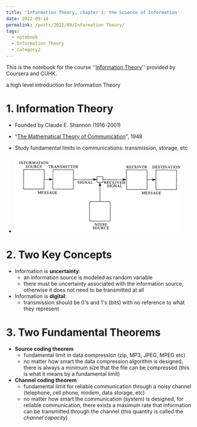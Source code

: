 ```yaml
---
title: 'Information Theory, chapter 1: the Science of Information'
date: 2022-09-14
permalink: /posts/2022/09/Information Theory/
tags:
  - notebook
  - Information Theory
  - category2
---
```


This is the notebook for the course ''[Information Theory](https://www.coursera.org/learn/information-theory)'' provided by Coursera and CUHK.

a high level introduction for Information Theory

# 1. Information Theory

- Founded by Claude E. Shannon (1916-2001)

- "[The Mathematical Theory of Communication](https://cse.buffalo.edu/~hungngo/classes/2003/Markov_Chains/papers/p3-shannon.pdf)", 1948

- Study fundamental limits in communications: transmission, storage, etc

- ![schematic_diagram_of_a_general_communication_system](.\figure\schematic_diagram_of_a_general_communication_system.png)

# 2. Two Key Concepts

- Information is **uncertainty**: 
  - an information source is modeled as random variable
  - there must be uncertainty associated with the information source, otherwise it does not need to be transmitted at all
- Information is **digital**:
  - transmission should be 0's and 1's (bits) with no reference to what they represent

# 3. Two Fundamental Theorems

- **Source coding theorem**
  - fundamental limit in data compression (zip, MP3, JPEG, MPEG etc)
  - no matter how smart the data compression algorithm is designed, there is always a minimum size that the file can be compressed (this is what it means by a fundamental limit)
- **Channel coding theorem**
  - fundamental limit for reliable communication through a noisy channel (telephone, cell phone, modem, data storage, etc)
  - no matter how smart the communication (system) is designed, for reliable communication, there exists a maximum rate that information can be transmitted through the channel (this quantity is called the *channel capacity*)
